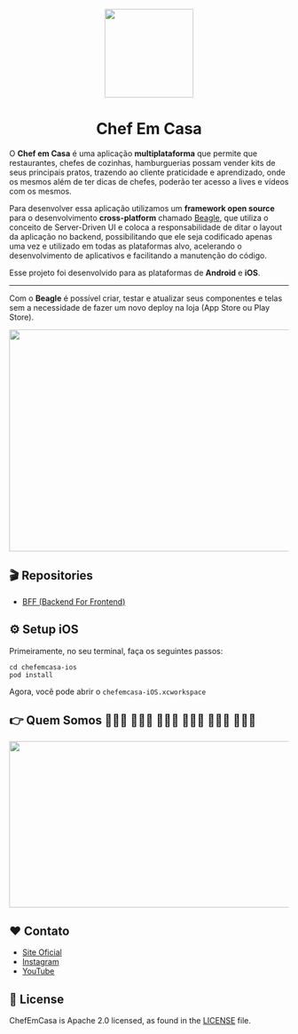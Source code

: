 <p align="center">
  <img src="https://github.com/heliohachimine/ChefEmCasa/blob/master/chefemcasa-ios/chefemcasa-iOS/Assets.xcassets/AppIcon.appiconset/logo.png" width="160" height="160" />
</p>

<h1 align="center">Chef Em Casa</h1>

O **Chef em Casa** é uma aplicação **multiplataforma** que permite que restaurantes, chefes de cozinhas, hamburguerias possam vender kits de seus principais pratos, trazendo ao cliente praticidade e aprendizado, onde os mesmos além de ter dicas de chefes, poderão ter acesso a lives e vídeos com os mesmos. 

Para desenvolver essa aplicação utilizamos um **framework open source** para o desenvolvimento **cross-platform** chamado <a href="https://usebeagle.io/">Beagle</a>, que utiliza o conceito de Server-Driven UI e coloca a responsabilidade de ditar o layout da aplicação no backend, possibilitando que ele seja codificado apenas uma vez e utilizado em todas as plataformas alvo, acelerando o desenvolvimento de aplicativos e facilitando a manutenção do código. 

Esse projeto foi desenvolvido para as plataformas de **Android** e **iOS**. 

------------

Com o **Beagle** é possível criar, testar e atualizar seus componentes e telas sem a necessidade de fazer um novo deploy na loja (App Store ou Play Store).

<p align="center">
  <img src="https://github.com/heliohachimine/ChefEmCasa/blob/master/chefemcasa-ios/chefemcasa-iOS/Assets.xcassets/AppIcon.appiconset/prototype.png" width="830" height="400" />
</p>

##  :clapper:  Repositories

- <a href="https://github.com/gabrielmaximo/cheff-em-casa-bff">BFF (Backend For Frontend) </a>

## ⚙️ Setup iOS

Primeiramente, no seu terminal, faça os seguintes passos: 

```
cd chefemcasa-ios
pod install 
``` 

Agora, você pode abrir o `chefemcasa-iOS.xcworkspace`

## 👉 Quem Somos 👩🏻‍💻 👨🏻‍💻 👨🏼‍💻 👨🏻‍💻 👨🏼‍💻 👨🏽‍💻

<p align="center">
  <img src="https://github.com/heliohachimine/ChefEmCasa/blob/master/chefemcasa-ios/chefemcasa-iOS/Assets.xcassets/AppIcon.appiconset/founders.png" width="700" height="300" />
</p>

## ❤️ Contato

- <a href="bit.ly/chefemcasaapp">Site Oficial</a>
- <a href="https://www.instagram.com/chefemcasa.app">Instagram</a>
- <a href="https://bit.ly/35wTWbM">YouTube</a>

## 📄 License

ChefEmCasa is Apache 2.0 licensed, as found in the [LICENSE][l] file.

[l]: https://github.com/heliohachimine/ChefEmCasa/blob/master/LICENSE.txt
